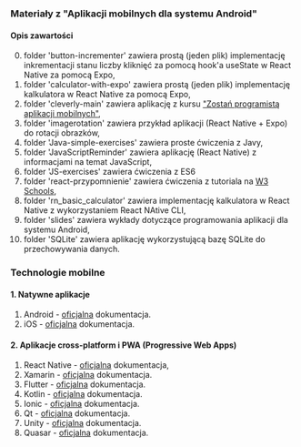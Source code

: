 ### Materiały z "Aplikacji mobilnych dla systemu Android"

#### Opis zawartości

  0. folder 'button-incrementer' zawiera prostą (jeden plik) implementację inkrementacji stanu liczby kliknięć za pomocą hook'a useState w React Native za pomocą Expo,  
  1. folder 'calculator-with-expo' zawiera prostą (jeden plik) implementację kalkulatora w React Native za pomocą Expo,  
  2. folder 'cleverly-main' zawiera aplikację z kursu ["Zostań programistą aplikacji mobilnych"](https://ebookpoint.pl/ksiazki/react-native-kurs-video-zostan-programista-aplikacji-mobilnych-sebastian-mysakowski,vuczgl.htm),  
  3. folder 'imagerotation' zawiera przykład aplikacji (React Native + Expo) do rotacji obrazków,  
  4. folder 'Java-simple-exercises' zawiera proste ćwiczenia z Javy,    
  5. folder 'JavaScriptReminder' zawiera aplikację (React Native) z informacjami na temat JavaScript,  
  6. folder 'JS-exercises' zawiera ćwiczenia z ES6  
  7. folder 'react-przypomnienie' zawiera ćwiczenia z tutoriala na [W3 Schools](https://www.w3schools.com/react/),    
  8. folder 'rn_basic_calculator' zawiera implementację kalkulatora w React Native z wykorzystaniem React NAtive CLI,    
  9. folder 'slides' zawiera wykłady dotyczące programowania aplikacji dla systemu Android,  
  10. folder 'SQLite' zawiera aplikację wykorzystującą bazę SQLite do przechowywania danych.  


### Technologie mobilne

#### 1. Natywne aplikacje  
1. Android - [oficjalna](https://developer.android.com/) dokumentacja.
2. iOS - [oficjalna](https://developer.apple.com/) dokumentacja.

#### 2. Aplikacje cross-platform i PWA (Progressive Web Apps)
1. React Native - [oficjalna](https://reactnative.dev/) dokumentacja,
2. Xamarin - [oficjalna](https://visualstudio.microsoft.com/xamarin/) dokumentacja.
3. Flutter - [oficjalna](https://flutter.dev/) dokumentacja.
4. Kotlin - [oficjalna](https://kotlinlang.org/) dokumentacja.
5. Ionic - [oficjalna](https://ionicframework.com/) dokumentacja.
6. Qt - [oficjalna](https://www.qt.io/) dokumentacja.
7. Unity - [oficjalna](https://unity.com/features/mobile) dokumentacja.
8. Quasar - [oficjalna](https://quasar.dev/) dokumentacja.
